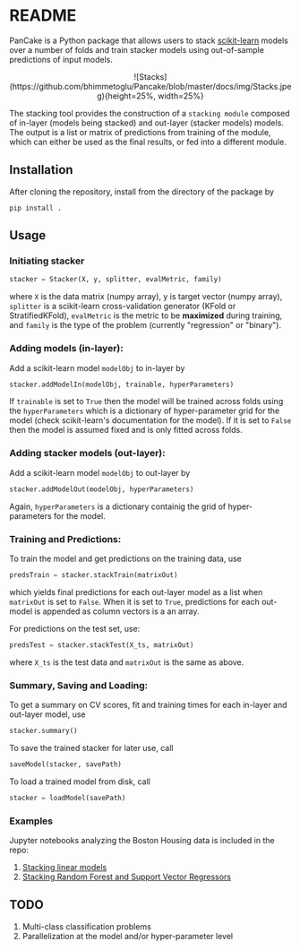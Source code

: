# README

PanCake is a Python package that allows users to stack [scikit-learn](https://scikit-learn.org/stable/) models over a number 
of folds and train stacker models using out-of-sample predictions of input models.

<center>
![Stacks](https://github.com/bhimmetoglu/Pancake/blob/master/docs/img/Stacks.jpeg){height=25%, width=25%}
</center>

The stacking tool provides the construction of a `stacking module` composed of in-layer (models being stacked)
and out-layer (stacker models) models. The output is a list or matrix of predictions from training of the module,
which can either be used as the final results, or fed into a different module.

## Installation

After cloning the repository, install from the directory of the package by

```
pip install .
```

## Usage

### Initiating stacker
```python
stacker = Stacker(X, y, splitter, evalMetric, family)
```
where `X` is the data matrix (numpy array), y is target vector (numpy array),
`splitter` is a scikit-learn cross-validation generator (KFold or StratifiedKFold),
`evalMetric` is the metric to be **maximized** during training, and `family` is the 
type of the problem (currently "regression" or "binary"). 

### Adding models (in-layer):

Add a scikit-learn model `modelObj` to in-layer by
```python
stacker.addModelIn(modelObj, trainable, hyperParameters)
```
If `trainable` is set to `True` then the model will be trained across folds using the 
`hyperParameters` which is a dictionary of hyper-parameter grid for the 
model (check scikit-learn's documentation for the model). If it is set
to `False` then the model is assumed fixed and is only fitted across folds.

### Adding stacker models (out-layer):

Add a scikit-learn model `modelObj` to out-layer by
```python
stacker.addModelOut(modelObj, hyperParameters)
```
Again, `hyperParameters` is a dictionary containig the grid
of hyper-parameters for the model.

### Training and Predictions:
To train the model and get predictions on the training data, use
```python
predsTrain = stacker.stackTrain(matrixOut)
```
which yields final predictions for each out-layer model as a list when
`matrixOut` is set to `False`. When it is set to `True`, predictions
for each out-model is appended as column vectors is a an array.

For predictions on the test set, use:
```python
predsTest = stacker.stackTest(X_ts, matrixOut)
```
where `X_ts` is the test data and `matrixOut` is the same as above.

### Summary, Saving and Loading:
To get a summary on CV scores, fit and training times for each in-layer and
out-layer model, use
```python
stacker.summary()
```

To save the trained stacker for later use, call
```python
saveModel(stacker, savePath)
```
To load a trained model from disk, call
```python
stacker = loadModel(savePath)
```

### Examples
Jupyter notebooks analyzing the Boston Housing data is included in the repo:
1. [Stacking linear models](https://github.com/bhimmetoglu/Pancake/blob/master/examples/BosHousing.ipynb)
2. [Stacking Random Forest and Support Vector Regressors](https://github.com/bhimmetoglu/Pancake/blob/master/examples/BosHousing2.ipynb)

## TODO

1. Multi-class classification problems
2. Parallelization at the model and/or hyper-parameter level